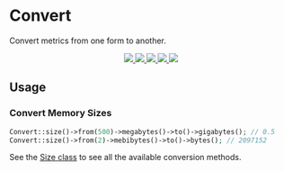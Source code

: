 # Convert

Convert metrics from one form to another.

<p align="center">
  <a href="https://travis-ci.org/clarkeash/converter">
    <img src="https://img.shields.io/travis/clarkeash/converter.svg?style=flat-square">
  </a>
  <a href="https://scrutinizer-ci.com/g/clarkeash/converter/code-structure/master/code-coverage">
    <img src="https://img.shields.io/scrutinizer/coverage/g/clarkeash/converter.svg?style=flat-square">
  </a>
  <a href="https://scrutinizer-ci.com/g/clarkeash/converter">
    <img src="https://img.shields.io/scrutinizer/g/clarkeash/converter.svg?style=flat-square">
  </a>
  <a href="https://github.com/clarkeash/converter/blob/master/LICENSE">
    <img src="https://img.shields.io/github/license/clarkeash/converter.svg?style=flat-square">
  </a>
  <a href="https://twitter.com/clarkeash">
    <img src="http://img.shields.io/badge/author-@clarkeash-blue.svg?style=flat-square">
  </a>
</p>

## Usage

### Convert Memory Sizes

```php
Convert::size()->from(500)->megabytes()->to()->gigabytes(); // 0.5
Convert::size()->from(2)->mebibytes()->to()->bytes(); // 2097152
```

See the [Size class](https://github.com/clarkeash/converter/blob/master/src/Metrics/Size.php) to see all the available conversion methods.
